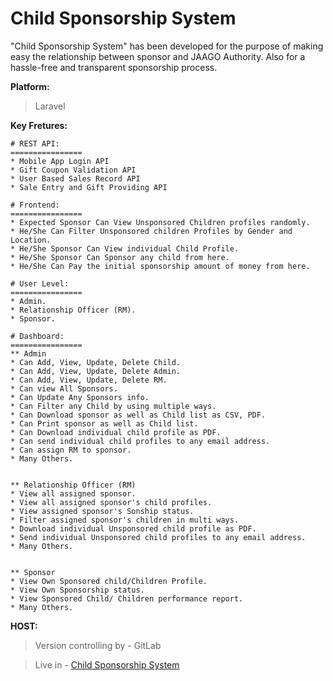 # Child Sponsorship System

"Child Sponsorship System" has been developed for the purpose of making easy the relationship between sponsor and JAAGO Authority. Also for a hassle-free and transparent sponsorship process.


**Platform:**
> Laravel 

**Key Fretures:**
```
# REST API: 
================
* Mobile App Login API
* Gift Coupon Validation API
* User Based Sales Record API
* Sale Entry and Gift Providing API

# Frontend: 
================
* Expected Sponsor Can View Unsponsored Children profiles randomly.
* He/She Can Filter Unsponsored children Profiles by Gender and Location.
* He/She Sponsor Can View individual Child Profile.
* He/She Sponsor Can Sponsor any child from here.
* He/She Can Pay the initial sponsorship amount of money from here.

# User Level: 
================
* Admin.
* Relationship Officer (RM).
* Sponsor.

# Dashboard: 
================
** Admin
* Can Add, View, Update, Delete Child.
* Can Add, View, Update, Delete Admin.
* Can Add, View, Update, Delete RM.
* Can view All Sponsors.
* Can Update Any Sponsors info.
* Can Filter any Child by using multiple ways.
* Can Download sponsor as well as Child list as CSV, PDF.
* Can Print sponsor as well as Child list.
* Can Download individual child profile as PDF.
* Can send individual child profiles to any email address.
* Can assign RM to sponsor.
* Many Others.


** Relationship Officer (RM) 
* View all assigned sponsor.
* View all assigned sponsor's child profiles.
* View assigned sponsor's Sonship status.
* Filter assigned sponsor's children in multi ways. 
* Download individual Unsponsored child profile as PDF.
* Send individual Unsponsored child profiles to any email address.
* Many Others.


** Sponsor
* View Own Sponsored child/Children Profile.
* View Own Sponsorship status.
* View Sponsored Child/ Children performance report.
* Many Others.

````

**HOST:**
> Version controlling by - GitLab

> Live in - [Child Sponsorship System](https://sac.jaago.com.bd)


